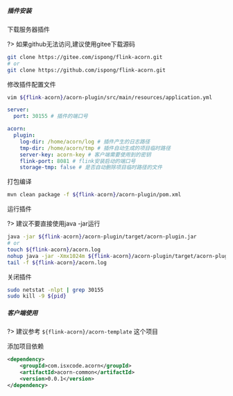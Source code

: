 ##### 插件安装

下载服务器插件

?> 如果github无法访问,建议使用gitee下载源码

```bash
git clone https://gitee.com/ispong/flink-acorn.git
# or
git clone https://github.com/ispong/flink-acorn.git
```

修改插件配置文件

```bash
vim ${flink-acorn}/acorn-plugin/src/main/resources/application.yml 
```

```yaml
server:
  port: 30155 # 插件的端口号

acorn:
  plugin:
    log-dir: /home/acorn/log # 插件产生的日志路径
    tmp-dir: /home/acorn/tmp # 插件自动生成的项目临时路径
    server-key: acorn-key # 客户端需要使用到的密钥
    flink-port: 8081 # flink安装启动的端口号
    storage-tmp: false # 是否自动删除项目临时路径的文件
```

打包编译

```bash
mvn clean package -f ${flink-acorn}/acorn-plugin/pom.xml
```

运行插件

?> 建议不要直接使用java -jar运行

```bash
java -jar ${flink-acorn}/acorn-plugin/target/acorn-plugin.jar
# or
touch ${flink-acorn}/acorn.log
nohup java -jar -Xmx1024m ${flink-acorn}/acorn-plugin/target/acorn-plugin.jar >> ${flink-acorn}/acorn.log 2>&1 &
tail -f ${flink-acorn}/acorn.log
```

关闭插件

```bash
sudo netstat -nlpt | grep 30155
sudo kill -9 ${pid}
```

##### 客户端使用

?> 建议参考 `${flink-acorn}/acorn-template` 这个项目

添加项目依赖

```xml
<dependency>
    <groupId>com.isxcode.acorn</groupId>
    <artifactId>acorn-common</artifactId>
    <version>0.0.1</version>
</dependency>
```

